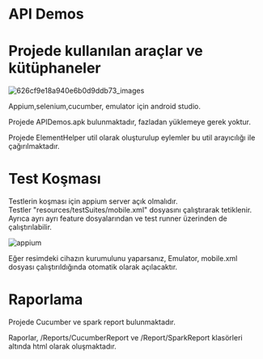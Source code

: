 # API Demos 

# Projede kullanılan araçlar ve kütüphaneler
![626cf9e18a940e6b0d9ddb73_images](https://user-images.githubusercontent.com/49526501/175019138-857b6b37-80ac-4c84-9905-9110138fe71b.png)

Appium,selenium,cucumber, emulator için android studio.  

Projede APIDemos.apk bulunmaktadır, fazladan yüklemeye gerek yoktur.  

Projede ElementHelper util olarak oluşturulup eylemler bu util arayıcılığı ile çağırılmaktadır.

# Test Koşması

Testlerin koşması için appium server açık olmalıdır.   
Testler "resources/testSuites/mobile.xml" dosyasını çalıştırarak tetiklenir.
Ayrıca ayrı ayrı feature dosyalarından ve test runner üzerinden de çalıştırılabilir.

![appium](https://github.com/candan9/api-demos/assets/49526501/f8208477-cf5c-4776-b1b9-ee98e3491bb1)


Eğer resimdeki cihazın kurumulunu yaparsanız, Emulator, mobile.xml dosyası çalıştırıldığında otomatik olarak açılacaktır.

# Raporlama

Projede Cucumber ve spark report bulunmaktadır.

Raporlar, /Reports/CucumberReport ve /Report/SparkReport klasörleri altında html olarak oluşmaktadır.
